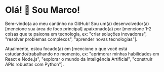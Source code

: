 # Olá! 👋 Sou Marco!

Bem-vindo(a ao meu cantinho no GitHub! Sou um(a) desenvolvedor(a) [mencione sua área de foco principal] apaixonado(a) por [mencione 1-2 coisas que te paixona em tecnologia, ex: "criar soluções inovadoras", "resolver problemas complexos", "aprender novas tecnologias"].

Atualmente, estou focado(a) em [mencione o que você está estudando/trabalhando no momento, ex: "aprimorar minhas habilidades em React e Node.js", "explorar o mundo da Inteligência Artificial", "construir APIs robustas com Python"].

